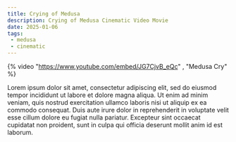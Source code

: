 ```yaml
---
title: Crying of Medusa
description: Crying of Medusa Cinematic Video Movie
date: 2025-01-06
tags: 
 - medusa
 - cinematic
---
```


{% video "https://www.youtube.com/embed/JG7CjvB_eQc" , "Medusa Cry" %}

Lorem ipsum dolor sit amet, consectetur adipiscing elit, sed do eiusmod tempor incididunt ut labore et dolore magna aliqua. Ut enim ad minim veniam, quis nostrud exercitation ullamco laboris nisi ut aliquip ex ea commodo consequat. Duis aute irure dolor in reprehenderit in voluptate velit esse cillum dolore eu fugiat nulla pariatur. Excepteur sint occaecat cupidatat non proident, sunt in culpa qui officia deserunt mollit anim id est laborum.
